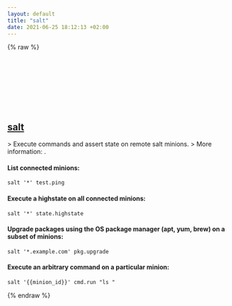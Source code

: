 ```yaml
---
layout: default
title: "salt"
date: 2021-06-25 18:12:13 +02:00
---
```

{% raw %}
<h2 id="salt">
  <a href="/en/common/salt.html">salt</a> <a href="#salt"><svg class="icon">
    <use href="/assets/images/unicode_sprite.svg#link" />
  </svg></a>
</h2>
> Execute commands and assert state on remote salt minions.
> More information: <https://docs.saltstack.com/ref/cli/salt.html>.

#### List connected minions:
```shell
salt '*' test.ping
```
#### Execute a highstate on all connected minions:
```shell
salt '*' state.highstate
```
#### Upgrade packages using the OS package manager (apt, yum, brew) on a subset of minions:
```shell
salt '*.example.com' pkg.upgrade
```
#### Execute an arbitrary command on a particular minion:
```shell
salt '{{minion_id}}' cmd.run "ls "
```
{% endraw %}
